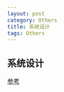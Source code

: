 ```yaml
---
layout: post
category: Others
title: 系统设计
tags: Others
---
```


## 系统设计

[参考](https://soulmachine.gitbooks.io/system-design/content/cn/)
